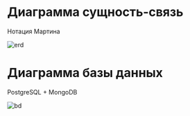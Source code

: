 # Диаграмма сущность-связь
Нотация Мартина </br>

![erd](https://github.com/DenisovaM/uml-pm/blob/pics/erd.jpg)

# Диаграмма базы данных
PostgreSQL + MongoDB

![bd](https://github.com/DenisovaM/uml-pm/blob/pics/dbd.jpg)

